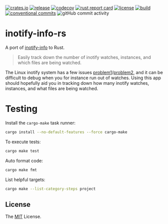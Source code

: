 [![crates.io](https://img.shields.io/crates/v/inotify-info-rs?style=for-the-badge)](https://crates.io/crates/inotify-info-rs)
[![release](https://img.shields.io/github/release/retr0h/inotify-info-rs.svg?style=for-the-badge)](https://github.com/retr0h/inotify-info-rs/releases/latest)
[![codecov](https://img.shields.io/codecov/c/github/retr0h/inotify-info-rs?token=HPZ323ZKBG&style=for-the-badge)](https://codecov.io/gh/retr0h/inotify-info-rs)
[![rust report card](https://rust-reportcard.xuri.me/badge/github.com/retr0h/inotify-info-rs?style=for-the-badge)](https://rust-reportcard.xuri.me/report/github.com/retr0h/inotify-info-rs)
[![license](https://img.shields.io/badge/license-MIT-brightgreen.svg?style=for-the-badge)](LICENSE)
[![build](https://img.shields.io/github/actions/workflow/status/retr0h/inotify-info-rs/rust.yml?style=for-the-badge)](https://github.com/retr0h/inotify-info-rs/actions/workflows/rust.yml)
[![conventional commits](https://img.shields.io/badge/Conventional%20Commits-1.0.0-yellow.svg?style=for-the-badge)](https://conventionalcommits.org)
![gitHub commit activity](https://img.shields.io/github/commit-activity/m/retr0h/inotify-info-rs?style=for-the-badge)

# inotify-info-rs

A port of [inotify-info][] to Rust.

> Easily track down the number of inotify watches, instances, and which
files are being watched.

The Linux inotify system has a few issues [problem1][]/[problem2][], and
it can be difficult to debug when you for instance run out of watches.
Using this app should hopefully aid you in tracking down how many inotify
watches, instances, and what files are being watched.

[inotify-info]: https://github.com/mikesart/inotify-info
[problem1]: https://code.visualstudio.com/docs/setup/linux#_visual-studio-code-is-unable-to-watch-for-file-changes-in-this-large-workspace-error-enospc
[problem2]: https://unix.stackexchange.com/questions/15509/whos-consuming-my-inotify-resources

# Testing

Install the `cargo-make` task runner:

```bash
cargo install --no-default-features --force cargo-make
```

To execute tests:

```bash
cargo make test
```

Auto format code:

```bash
cargo make fmt
```

List helpful targets:

```bash
cargo make --list-category-steps project
```

## License

The [MIT][] License.

[MIT]: LICENSE

